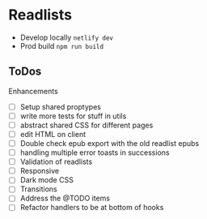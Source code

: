 # Readlists

- Develop locally `netlify dev`
- Prod build `npm run build`

## ToDos

Enhancements

- [ ] Setup shared proptypes
- [ ] write more tests for stuff in utils
- [ ] abstract shared CSS for different pages
- [ ] edit HTML on client
- [ ] Double check epub export with the old readlist epubs
- [ ] handling multiple error toasts in successions
- [ ] Validation of readlists
- [ ] Responsive
- [ ] Dark mode CSS
- [ ] Transitions
- [ ] Address the @TODO items
- [ ] Refactor handlers to be at bottom of hooks
